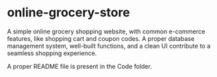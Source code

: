 # online-grocery-store
A simple online grocery shopping website, with common e-commerce features, like shopping cart and coupon codes. A proper database management system, well-built functions, and a clean UI contribute to a seamless shopping experience.

A proper README file is present in the Code folder.
